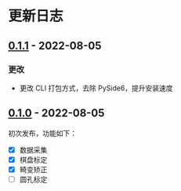 # 更新日志

## [0.1.1] - 2022-08-05

### 更改

- 更改 CLI 打包方式，去除 PySide6，提升安装速度

## [0.1.0] - 2022-08-05

初次发布，功能如下：

- [x] 数据采集
- [x] 棋盘标定
- [x] 畸变矫正
- [ ] 圆孔标定

[0.1.0]: https://github.com/XavierJiezou/OpenCV-CamCalib/releases/tag/0.1.0
[0.1.1]: https://github.com/XavierJiezou/OpenCV-CamCalib/releases/tag/0.1.1

